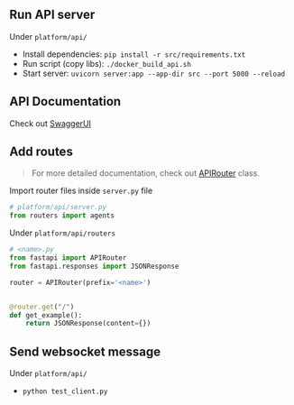 ## Run API server
Under `platform/api/`
- Install dependencies: `pip install -r src/requirements.txt`
- Run script (copy libs): `./docker_build_api.sh`
- Start server: `uvicorn server:app --app-dir src --port 5000 --reload`

## API Documentation

Check out [SwaggerUI](http://localhost:5000/docs)

## Add routes
> For more detailed documentation, check out [APIRouter](https://fastapi.tiangolo.com/reference/apirouter/) class.
> 
Import router files inside `server.py` file
```py
# platform/api/server.py
from routers import agents
```
Under `platform/api/routers`
```py
# <name>.py
from fastapi import APIRouter
from fastapi.responses import JSONResponse

router = APIRouter(prefix='<name>')


@router.get("/")
def get_example():
    return JSONResponse(content={})
```

## Send websocket message
Under `platform/api/`
- `python test_client.py`
